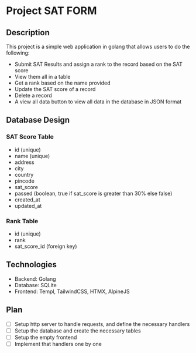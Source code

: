 # Project SAT FORM

## Description

This project is a simple web application in golang that allows users to do the following:
- Submit SAT Results and assign a rank to the record based on the SAT score
- View them all in a table
- Get a rank based on the name provided
- Update the SAT score of a record
- Delete a record
- A view all data button to view all data in the database in JSON format

## Database Design

### SAT Score Table
- id (unique)
- name (unique)
- address
- city
- country
- pincode
- sat_score
- passed (boolean, true if sat_score is greater than 30% else false)
- created_at
- updated_at

### Rank Table
- id (unique)
- rank
- sat_score_id (foreign key)

## Technologies

- Backend: Golang
- Database: SQLite
- Frontend: Templ, TailwindCSS, HTMX, AlpineJS

## Plan

- [ ] Setup http server to handle requests, and define the necessary handlers
- [ ] Setup the database and create the necessary tables
- [ ] Setup the empty frontend
- [ ] Implement that handlers one by one